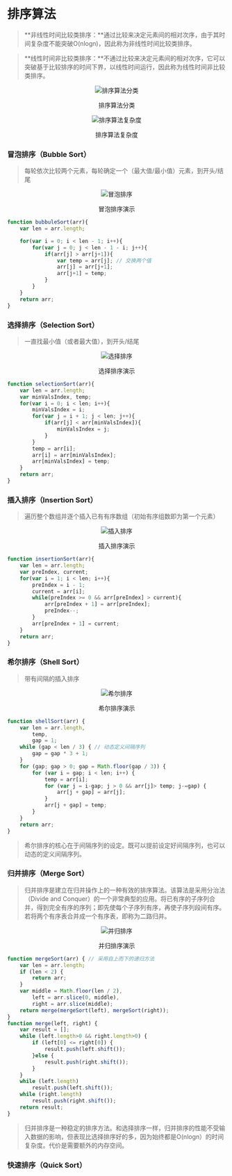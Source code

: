 # 排序算法
> **非线性时间比较类排序：**通过比较来决定元素间的相对次序，由于其时间复杂度不能突破O(nlogn)，因此称为非线性时间比较类排序。

> **线性时间非比较类排序：**不通过比较来决定元素间的相对次序，它可以突破基于比较排序的时间下界，以线性时间运行，因此称为线性时间非比较类排序。 

<p align="center">
    <img src="https://github.com/jimwong666/FEstart/blob/master/FEknowledge/algorithm/sortAlgorithm/imgs/sort-classification.png" alt="排序算法分类">
    <div align="center">排序算法分类</div>
</p>

<p align="center">
    <img src="https://github.com/jimwong666/FEstart/blob/master/FEknowledge/algorithm/sortAlgorithm/imgs/sort-algorithm-complexcity.png" alt="排序算法复杂度">
    <div align="center">排序算法复杂度</div>
</p>

### 冒泡排序（Bubble Sort）
> 每轮依次比较两个元素，每轮确定一个（最大值/最小值）元素，到开头/结尾

<p align="center">
    <img src="https://github.com/jimwong666/FEstart/blob/master/FEknowledge/algorithm/sortAlgorithm/imgs/bubbleSort.gif" alt="冒泡排序">
    <div align="center">冒泡排序演示</div>
</p>

```javascript
function bubbuleSort(arr){
    var len = arr.length;

    for(var i = 0; i < len - 1; i++){
        for(var j = 0; j < len - 1 - i; j++){
            if(arr[j] > arr[j+1]){
                var temp = arr[j]; // 交换两个值
                arr[j] = arr[j+1];
                arr[j+1] = temp;
            }
        }
    }
    return arr;
}
```

### 选择排序（Selection Sort）
> 一直找最小值（或者最大值），到开头/结尾

<p align="center">
    <img src="https://github.com/jimwong666/FEstart/blob/master/FEknowledge/algorithm/sortAlgorithm/imgs/selectyionSort.gif" alt="选择排序">
    <div align="center">选择排序演示</div>
</p>

```javascript
function selectionSort(arr){
    var len = arr.length;
    var minValsIndex, temp;
    for(var i = 0; i < len; i++){
        minValsIndex = i;
        for(var j = i + 1; j < len; j++){
            if(arr[j] < arr[minValsIndex]){
                minValsIndex = j;
            }
        }
        temp = arr[i];
        arr[i] = arr[minValsIndex];
        arr[minValsIndex] = temp;
    }
    return arr;
}
```

### 插入排序（Insertion Sort）
> 遍历整个数组并逐个插入已有有序数组（初始有序组数即为第一个元素）

<p align="center">
    <img src="https://github.com/jimwong666/FEstart/blob/master/FEknowledge/algorithm/sortAlgorithm/imgs/insertionSort.gif" alt="插入排序">
    <div align="center">插入排序演示</div>
</p>

```javascript
function insertionSort(arr){
    var len = arr.length;
    var preIndex, current;
    for(var i = 1; i < len; i++){
        preIndex = i - 1;
        current = arr[i];
        while(preIndex >= 0 && arr[preIndex] > current){
            arr[preIndex + 1] = arr[preIndex];
            preIndex--; 
        }
        arr[preIndex + 1] = current;
    }
    return arr;
}
```

### 希尔排序（Shell Sort）
> 带有间隔的插入排序

<p align="center">
    <img src="https://github.com/jimwong666/FEstart/blob/master/FEknowledge/algorithm/sortAlgorithm/imgs/shellSort.gif" alt="希尔排序">
    <div align="center">希尔排序演示</div>
</p>

```javascript
function shellSort(arr) {
    var len = arr.length,
        temp,
        gap = 1;
    while (gap < len / 3) { // 动态定义间隔序列
        gap = gap * 3 + 1;
    }
    for (gap; gap > 0; gap = Math.floor(gap / 3)) {
        for (var i = gap; i < len; i++) {
            temp = arr[i];
            for (var j = i-gap; j > 0 && arr[j]> temp; j-=gap) {
                arr[j + gap] = arr[j];
            }
            arr[j + gap] = temp;
        }
    }
    return arr;
}
```

> 希尔排序的核心在于间隔序列的设定。既可以提前设定好间隔序列，也可以动态的定义间隔序列。

### 归并排序（Merge Sort）
> 归并排序是建立在归并操作上的一种有效的排序算法。该算法是采用分治法（Divide and Conquer）的一个非常典型的应用。将已有序的子序列合并，得到完全有序的序列；即先使每个子序列有序，再使子序列段间有序。若将两个有序表合并成一个有序表，即称为二路归并。 

<p align="center">
    <img src="https://github.com/jimwong666/FEstart/blob/master/FEknowledge/algorithm/sortAlgorithm/imgs/mergeSort.gif" alt="并归排序">
    <div align="center">并归排序演示</div>
</p>

```javascript
function mergeSort(arr) { // 采用自上而下的递归方法
    var len = arr.length;
    if (len < 2) {
        return arr;
    }
    var middle = Math.floor(len / 2),
        left = arr.slice(0, middle),
        right = arr.slice(middle);
    return merge(mergeSort(left), mergeSort(right));
}
function merge(left, right) {
    var result = [];
    while (left.length>0 && right.length>0) {
        if (left[0] <= right[0]) {
            result.push(left.shift());
        }else {
            result.push(right.shift());
        }
    }
    while (left.length)
        result.push(left.shift());
    while (right.length)
        result.push(right.shift());
    return result;
}
```
> 归并排序是一种稳定的排序方法。和选择排序一样，归并排序的性能不受输入数据的影响，但表现比选择排序好的多，因为始终都是O(nlogn）的时间复杂度。代价是需要额外的内存空间。

### 快速排序（Quick Sort）

